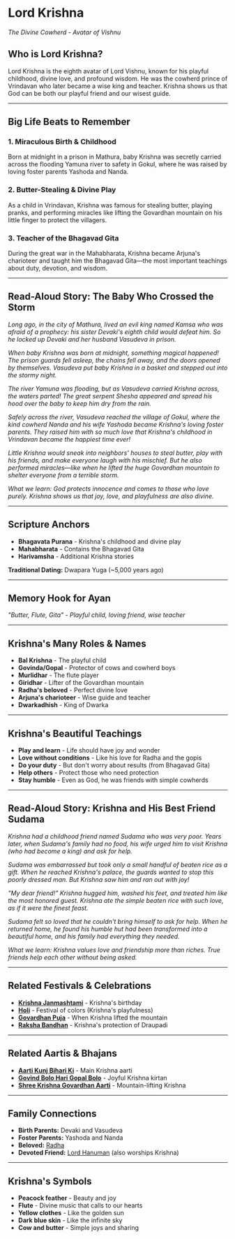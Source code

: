 # Lord Krishna
*The Divine Cowherd - Avatar of Vishnu*

## Who is Lord Krishna?

Lord Krishna is the eighth avatar of Lord Vishnu, known for his playful childhood, divine love, and profound wisdom. He was the cowherd prince of Vrindavan who later became a wise king and teacher. Krishna shows us that God can be both our playful friend and our wisest guide.

---

## Big Life Beats to Remember

### 1. **Miraculous Birth & Childhood**
Born at midnight in a prison in Mathura, baby Krishna was secretly carried across the flooding Yamuna river to safety in Gokul, where he was raised by loving foster parents Yashoda and Nanda.

### 2. **Butter-Stealing & Divine Play**
As a child in Vrindavan, Krishna was famous for stealing butter, playing pranks, and performing miracles like lifting the Govardhan mountain on his little finger to protect the villagers.

### 3. **Teacher of the Bhagavad Gita**
During the great war in the Mahabharata, Krishna became Arjuna's charioteer and taught him the Bhagavad Gita—the most important teachings about duty, devotion, and wisdom.

---

## Read-Aloud Story: The Baby Who Crossed the Storm

*Long ago, in the city of Mathura, lived an evil king named Kamsa who was afraid of a prophecy: his sister Devaki's eighth child would defeat him. So he locked up Devaki and her husband Vasudeva in prison.*

*When baby Krishna was born at midnight, something magical happened! The prison guards fell asleep, the chains fell away, and the doors opened by themselves. Vasudeva put baby Krishna in a basket and stepped out into the stormy night.*

*The river Yamuna was flooding, but as Vasudeva carried Krishna across, the waters parted! The great serpent Shesha appeared and spread his hood over the baby to keep him dry from the rain.*

*Safely across the river, Vasudeva reached the village of Gokul, where the kind cowherd Nanda and his wife Yashoda became Krishna's loving foster parents. They raised him with so much love that Krishna's childhood in Vrindavan became the happiest time ever!*

*Little Krishna would sneak into neighbors' houses to steal butter, play with his friends, and make everyone laugh with his mischief. But he also performed miracles—like when he lifted the huge Govardhan mountain to shelter everyone from a terrible storm.*

*What we learn: God protects innocence and comes to those who love purely. Krishna shows us that joy, love, and playfulness are also divine.*

---

## Scripture Anchors
- **Bhagavata Purana** - Krishna's childhood and divine play
- **Mahabharata** - Contains the Bhagavad Gita
- **Harivamsha** - Additional Krishna stories

**Traditional Dating:** Dwapara Yuga (~5,000 years ago)

---

## Memory Hook for Ayan
*"Butter, Flute, Gita" - Playful child, loving friend, wise teacher*

---

## Krishna's Many Roles & Names
- **Bal Krishna** - The playful child
- **Govinda/Gopal** - Protector of cows and cowherd boys
- **Murlidhar** - The flute player
- **Giridhar** - Lifter of the Govardhan mountain
- **Radha's beloved** - Perfect divine love
- **Arjuna's charioteer** - Wise guide and teacher
- **Dwarkadhish** - King of Dwarka

---

## Krishna's Beautiful Teachings
- **Play and learn** - Life should have joy and wonder
- **Love without conditions** - Like his love for Radha and the gopis
- **Do your duty** - But don't worry about results (from Bhagavad Gita)
- **Help others** - Protect those who need protection
- **Stay humble** - Even as God, he was friends with simple cowherds

---

## Read-Aloud Story: Krishna and His Best Friend Sudama

*Krishna had a childhood friend named Sudama who was very poor. Years later, when Sudama's family had no food, his wife urged him to visit Krishna (who had become a king) and ask for help.*

*Sudama was embarrassed but took only a small handful of beaten rice as a gift. When he reached Krishna's palace, the guards wanted to stop this poorly dressed man. But Krishna saw him and ran out with joy!*

*"My dear friend!" Krishna hugged him, washed his feet, and treated him like the most honored guest. Krishna ate the simple beaten rice with such love, as if it were the finest feast.*

*Sudama felt so loved that he couldn't bring himself to ask for help. When he returned home, he found his humble hut had been transformed into a beautiful home, and his family had everything they needed.*

*What we learn: Krishna values love and friendship more than riches. True friends help each other without being asked.*

---

## Related Festivals & Celebrations
- **[Krishna Janmashtami](../section1-festivals/05-krishna-janmashtami.md)** - Krishna's birthday
- **[Holi](../section1-festivals/02-holi.md)** - Festival of colors (Krishna's playfulness)
- **[Govardhan Puja](../section1-festivals/13-govardhan-puja.md)** - When Krishna lifted the mountain
- **[Raksha Bandhan](../section1-festivals/07-raksha-bandhan.md)** - Krishna's protection of Draupadi

---

## Related Aartis & Bhajans
- **[Aarti Kunj Bihari Ki](../section2-aartis-bhajans/01-aarti-kunj-bihari.md)** - Main Krishna aarti
- **[Govind Bolo Hari Gopal Bolo](../section2-aartis-bhajans/03-govind-bolo.md)** - Joyful Krishna kirtan
- **[Shree Krishna Govardhan Aarti](../section2-aartis-bhajans/12-govardhan-aarti.md)** - Mountain-lifting Krishna

---

## Family Connections
- **Birth Parents:** Devaki and Vasudeva
- **Foster Parents:** Yashoda and Nanda
- **Beloved:** [Radha](./09-radha.md)
- **Devoted Friend:** [Lord Hanuman](./05-lord-hanuman.md) (also worships Krishna)

---

## Krishna's Symbols
- **Peacock feather** - Beauty and joy
- **Flute** - Divine music that calls to our hearts
- **Yellow clothes** - Like the golden sun
- **Dark blue skin** - Like the infinite sky
- **Cow and butter** - Simple joys and sharing